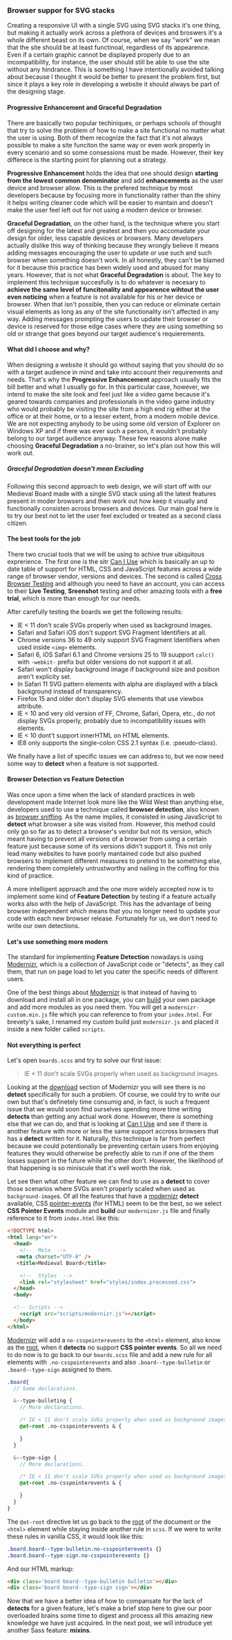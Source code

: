 ### Browser suppor for SVG stacks

Creating a responsive UI with a single SVG using SVG stacks it's one thing, but
making it actually work across a plethora of devices and broswers it's a whole
different beast on its own. Of course, when we say "work" we mean that the site should be at least functinoal, regardless of its appearence. Even if a certain graphic cannot be displayed properly due to an incompatibility, for instance, the user should still be able to use the site without any hindrance. This is something I have intentionally avoided talking about because I thought it would be better to present the problem first, but since it plays a key role in developing a website it should always be part of the designing stage.

#### Progressive Enhancement and Graceful Degradation

There are basically two popular techiniques, or perhaps schools of thought that try to solve the problem of how to make a site functional no matter what the user is using. Both of them recognize the fact that it's not always possible to make a site funciton the same way or even work properly in every scenario and so some consessions must be made. However, their key differece is the starting point for planning out a strategy.

**Progressive Enhancement** holds the idea that one should design **starting from the lowest common denominator** and add **enhancements** as the user device and browser allow. This is the prefered technique by most developers because by focusing more in functionality rather than the shiny it helps writing cleaner code which will be easier to mantain and doesn't make the user feel left out for not using a modern device or browser.

**Graceful Degradation**, on the other hand, is the technique where you start off designing for the latest and greatest and then you accomadate your design for older, less capable devices or browsers. Many developers actually dislike this way of thinking because they wrongly believe it means adding messages encouraging the user to update or use such and such browser when something doesn't work. In all honestly, they can't be blamed for it because this practice has been widely used and abused for many years. However, that is not what **Graceful Degradation** is about. The key to implement this technique succesfully is to do whatever is necesary to **achieve the same level of funcitonality and appearence wihtout the user even noticing** when a feature is not available for his or her device or browser. When that isn't possible, then you can reduce or eliminate certain visual elements as long as any of the site functionality isn't affected in any way. Adding messages prompting the users to update their browser or device is reserved for those edge cases where they are using something so old or strange that goes beyond our target audience's requierements.

#### What did I choose and why?

When designing a website it should go without saying that you should do so with a target audience in mind and take into account their requirements and needs. That's why the **Progressive Enhancement** approach usually fits the bill better and what I usually go for. In this particular case, however, we intend to make the site look and feel just like a video game because it's geared towards companies and professionals in the video game industry who would probably be visiting the site from a high end rig either at the office or at their home, or to a lesser extent, from a modern mobile device. We are not expecting anybody to be using some old version of Explorer on Windows XP and if there was ever such a person, it wouldn't probably belong to our target audience anyway. These few reasons alone make choosing **Graceful Degradation** a no-brainer, so let's plan out how this will work out.

##### Graceful Degradation doesn't mean Excluding

Following this second approach to web design, we will start off with our Medieval Board made with a single SVG stack using all the latest features present in moder browsers and then work out how keep it visually and functionally consisten across browsers and devices. Our main goal here is to try our best not to let the user feel excluded or treated as a second class citizen.

#### The best tools for the job

There two crucial tools that we will be using to achive true ubiquitous exprerience. The first one is the sitr [Can I Use] which is basically an up to date table of support for HTML, CSS and JavaScript features across a wide range of browser vendor, versions and devices. The second is called [Cross Browser Testing] and although you need to have an account, you can access to their **Live Testing**, **Sreenshot** testing and other amazing tools with a **free trial**, which is more than enough for our needs.

After carefully testing the boards we get the following results:

- IE < 11 don't scale SVGs properly when used as background images.
- Safari and Safari iOS don't support SVG Fragment Identifiers at all.
- Chrome versions 36 to 49 only support SVG Fragment Identifiers when used inside `<img>` elements.
- Safari 6, iOS Safari 6.1 and Chrome versions 25 to 19 suupport `calc()` with `-webkit-` prefix but older versions do not support it at all.
- Safari won't display background image if background size and position aren't explicity set.
- In Safari 11 SVG pattern elements with alpha are displayed with a black background instead of transparency.
- Firefox 15 and older don't display SVG elements that use viewbox attribute.
- IE < 10 and very old version of FF, Chrome, Safari, Opera, etc., do not display SVGs properly, probably due to incompatibility issues with <pattern> elements.
- IE < 10 dont't support innerHTML on HTML elements.
- IE8 only supports the single-colon CSS 2.1 syntax (i.e. :pseudo-class).

We finally have a list of specific issues we can address to, but we now need some way to **detect** when a feature is not supported.

#### Browser Detection vs Feature Detection

Was once upon a time when the lack of standard practices in web development made Internet look more like the Wild West than anything else, developers used to use a technique called **browser detection**, also known as [browser sniffing]. As the name implies, it consisted in using JavaScript to **detect** what browser a site was visited from. However, this method could only go so far
as to detect a browser's vendor but not its version, which meant having to prevent all versions of a browser from using a certain feature just because some of its versions didn't support it. This not only lead many websites to have poorly mantained code but also pushed browsers to implement different measures to pretend to be something else, rendering them completely untrustworthy and nailing in the coffing for this kind of practice.

A more intelligent approach and the one more widely accepted now is to implement some kind of **Feature Detection** by testing if a feature actually works also with the help of JavaScript. This has the advantage of being browser independent which means that you no longer need to update your code with each new browser release. Fortunately for us, we don't need to write our own detections.

#### Let's use something more modern

The standard for implementing **Feature Detection** nowadays is using [Modernizr], which is a collection of JavaScript code or "detects", as they call them, that run on page load to let you cater the specific needs of different users.

One of the best things about [Modernizr] is that instead of having to download and install all in one package, you can [build][Modernizr download] your own package and add more modules as you need them. You will get a `modernizr-custom.min.js` file which you can reference to from your `index.html`. For brevety's sake, I renamed my custom build just `modernizr.js` and placed it inside a new folder called `scripts`.

#### Not everything is perfect

Let's open `boards.scss` and try to solve our first issue:

> IE < 11 don't scale SVGs properly when used as background images.

Looking at the [download][Modernizr download] section of Modernizr you will see there is no **detect** specifically for such a problem. Of course, we could try to write our own but that's definetely time consumig and, in fact, is such a frequent issue that we would soon find ourselves spending more time writing **detects** than getting any actual work done. However, there is something else that we can do, and that is looking at [Can I Use] and see if there is another feature with more or less the same support accross browsers that has a **detect** written for it. Naturally, this technique is far from perfect because we could potentionally be preventing certain users from enjoying features they would otherwise be prefectly able to run if one of the them losses support in the future while the other don't. However, the likelihood of that happening is so miniscule that it's well worth the risk.

Let see then what other feature we can find to use as a **detect** to cover those scenarios where SVGs aren't properly scaled when used as `background-image`s. Of all the features that have a [modernizr] **detect** available, CSS [pointer-events] (for HTML) seem to be the best, so we select **CSS Pointer Events** module and **build** our `modernizer.js` file and finally reference to it from `index.html` like this:

```html
<!DOCTYPE html>
<html lang="en">
  <head>
    <!--  Meta  -->
   <meta charset="UTF-8" />
   <title>Medieval Board</title>

    <!--  Styles  -->
    <link rel="stylesheet" href="styles/index.processed.css">
  </head>
  <body>

  <!-- Scripts -->
    <script src="scripts/modernizr.js"></script>
  </body>
</html>
```

[Modernizr] will add a `no-csspointerevents` to the `<html>` element, also know as the [root], when it **detects** no support **CSS pointer events**. So all we need to do now is to go back to our `boards.scss` file and add a new rule for all elements with `.no-csspointerevents` and also `.board--type-bulletin` or `.board--type-sign` assigned to them.

```scss
.board{
  // Some declarations.

  &--type-bulleting {
    // More declarations.

    /* IE < 11 don't scale SVGs properly when used as background images. Since IE < 11 don't support CSS pointer-events, use it to detect these versions. */
    @at-root .no-csspointerevents & {

    }
  }

  &--type-sign {
    // More declarations.

    /* IE < 11 don't scale SVGs properly when used as background images. Since IE < 11 don't support CSS pointer-events, use it to detect these versions. */
    @at-root .no-csspointerevents & {

    }
  }
}
```

The `@at-root` directive let us go back to the [root] of the document or the `<html>` element while staying inside another rule in `scss`. If we were to write these rules in vanilla CSS, it would look like this:

```css
.board.board--type-bulletin.no-csspointerevents {}
.board.board--type-sign.no-csspointerevents {}
```

And our HTML markup:

```html
<div class='board board--type-bulletin bulletin'></div>
<div class='board board--type-sign sign'></div>
```

Now that we have a better idea of how to compansate for the lack of **detects** for a given feature, let's make a brief stop here to give our poor overloaded brains some time to digest and process all this amazing new knowledge we have just acquired. In the next post, we will introduce yet another Sass feature: **mixins**.

[Can I Use]: https://caniuse.com/
[Cross Browser Testing]: https://crossbrowsertesting.com/
[browser sniffing]: https://developer.mozilla.org/en-US/docs/Learn/Tools_and_testing/Cross_browser_testing/JavaScript#Using_bad_browser_sniffing_code
[Modernizr]: https://modernizr.com/
[Modernizr download]: https://modernizr.com/download
[pointer-events]: https://caniuse.com/#feat=pointer-events
[root]: https://developer.mozilla.org/en-US/docs/Web/HTML/Element/html
